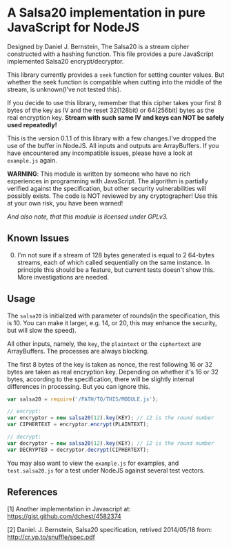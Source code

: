 A Salsa20 implementation in pure JavaScript for NodeJS
======================================================

Designed by Daniel J. Bernstein, The Salsa20 is a stream cipher constructed
with a hashing function. This file provides a pure JavaScript implemented
Salsa20 encrypt/decryptor.

This library currently provides a `seek` function for setting counter values.
But whether the seek function is compatible when cutting into the middle of
the stream, is unknown(I've not tested this).

If you decide to use this library, remember that this cipher takes your first
8 bytes of the key as IV and the reset 32(128bit) or 64(256bit) bytes as the
real encryption key. **Stream with such same IV and keys can NOT be safely used
repeatedly!**

This is the version 0.1.1 of this library with a few changes.I've dropped the
use of the buffer in NodeJS. All inputs and outputs are ArrayBuffers. If you
have encountered any incompatible issues, please have a look at `example.js`
again.

**WARNING**: This module is written by someone who have no rich experiences in
programming with JavaScript. The algorithm is partially verified against the
specification, but other security vulnerabilities will possibly exists. The
code is NOT reviewed by any cryptographer! Use this at your own risk, you have
been warned!

_And also note, that this module is licensed under GPLv3._

Known Issues
------------
0. I'm not sure if a stream of 128 bytes generated is equal to 2 64-bytes
   streams, each of which called sequentially on the same instance. In principle
   this should be a feature, but current tests doesn't show this. More
   investigations are needed.

Usage
-----
The `salsa20` is initialized with parameter of rounds(in the specification,
this is 10. You can make it larger, e.g. 14, or 20, this may enhance the
security, but will slow the speed).

All other inputs, namely, the `key`, the `plaintext` or the `ciphertext`
are ArrayBuffers. The processes are always blocking.

The first 8 bytes of the key is taken as nonce, the rest following 16 or 32
bytes are taken as real encryption key. Depending on whether it's 16 or
32 bytes, according to the specification, there will be slightly internal
differences in processing. But you can ignore this.

```javascript
var salsa20 = require('/PATH/TO/THIS/MODULE.js');

// encrypt:
var encryptor = new salsa20(12).key(KEY); // 12 is the round number
var CIPHERTEXT = encryptor.encrypt(PLAINTEXT);

// decrypt:
var decryptor = new salsa20(12).key(KEY); // 12 is the round number
var DECRYPTED = decryptor.decrypt(CIPHERTEXT);
```

You may also want to view the `example.js` for examples, and `test.salsa20.js`
for a test under NodeJS against several test vectors.


References
----------
[1] Another implementation in Javascript at:
     https://gist.github.com/dchest/4582374

[2] Daniel. J. Bernstein, Salsa20 specification, retrived 2014/05/18 from:
     http://cr.yp.to/snuffle/spec.pdf
